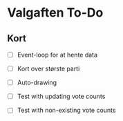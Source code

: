 # Valgaften To-Do 

## Kort 

- [ ] Event-loop for at hente data 
- [ ] Kort over største parti 
- [ ] Auto-drawing 
- [ ] Test with updating vote counts 
- [ ] Test with non-existing vote counts 



